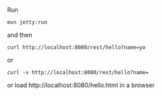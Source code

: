 Run

    mvn jetty:run

and then

    curl http://localhost:8080/rest/hello?name=yo

or

    curl -v http://localhost:8080/rest/hello?name=

or load http://localhost:8080/hello.html in a browser